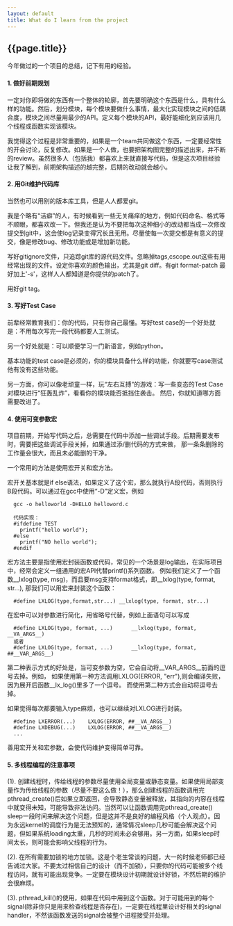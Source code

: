 ```yaml
---
layout: default
title: What do I learn from the project
---
```


{{page.title}}
------------------------

今年做过的一个项目的总结，记下有用的经验。

#### 1. 做好前期规划

一定对你即将做的东西有一个整体的轮廓，首先要明确这个东西是什么，具有什么样的功能。然后，划分模块，每个模块要做什么事情，最大化实现模块之间的低耦合度，模块之间尽量用最少的API。定义每个模块的API，最好能细化到应该用几个线程或函数实现该模块。

我觉得这个过程是非常重要的，如果是一个team共同做这个东西，一定要经常性的开会讨论，反复修改。如果是一个人做，也要把架构图完整的描述出来，并不断的review。虽然很多人（包括我）都喜欢上来就直接写代码，但是这次项目经验让我了解到，前期架构描述的越完整，后期的改动就会越小。

#### 2. 用Git维护代码库

当然也可以用别的版本库工具，但是人人都爱git。

我是个略有“洁癖”的人，有时候看到一些无关痛痒的地方，例如代码命名、格式等不顺眼，都喜欢改一下。但我还是认为不要把每次这种细小的改动都当成一次修改提交到git中，这会使log记录变得冗长且无用。尽量使每一次提交都是有意义的提交，像是修改bug、修改功能或是增加新功能。

写好gitignore文件，只追踪git库的源代码文件。忽略掉tags,cscope.out这些有用经常出现的文件。设定你喜欢的颜色输出，尤其是git diff。有git format-patch 最好加上'-s'，这样人人都知道是你提供的patch了。

用好git tag。

#### 3. 写好Test Case

前辈经常教育我们：你的代码，只有你自己最懂。写好test case的一个好处就是：不用每次写完一段代码都要人工测试。

另一个好处就是：可以顺便学习一门新语言，例如python。

基本功能的test case是必须的，你的模块具备什么样的功能，你就要写case测试他有没有这些功能。

另一方面，你可以像老顽童一样，玩“左右互搏”的游戏：写一些变态的Test Case对模块进行“狂轰乱炸”，看看你的模块能否抵挡住袭击。
然后，你就知道哪方面需要改进了。

#### 4. 使用可变参数宏

项目前期，开始写代码之后，总需要在代码中添加一些调试手段。后期需要发布时，需要把这些调试手段关掉，如果通过添/删代码的方式来做，
那一条条删除的工作量会很大，而且未必能删的干净。

一个常用的方法是使用宏开关和宏方法。

宏开关基本就是if else语法，如果定义了这个宏，那么就执行A段代码，否则执行B段代码。可以通过在gcc中使用“-D”定义宏，例如

      gcc -o helloworld -DHELLO helloword.c
  
      代码实现：
      #ifdefine TEST
        printf("hello world");
      #else
        printf("NO hello world");
      #endif

宏方法主要是指使用宏封装函数或代码，常见的一个场景是log输出，在实际项目中，经常会定义一组通用的宏API代替printf()系列函数。
例如我们定义了一个函数__lxlog(type, msg)，而且要msg支持format格式，即__lxlog(type, format, str...),
那我们可以用宏来封装这个函数：

      #define LXLOG(type,format,str...) __lxlog(type, format, str...)

在宏中可以对参数进行简化，用省略号代替，例如上面语句可以写成

      #define LXLOG(type, format, ...)      __lxlog(type, format, __VA_ARGS__)
      或者
      #define LXLOG(type, format, ...)      __lxlog(type, format, ##__VAR_ARGS__)
      
第二种表示方式的好处是，当可变参数为空，它会自动将__VAR_ARGS__前面的逗号去掉。例如，
如果使用第一种方法调用LXLOG(ERROR, "err"),则会编译失败，因为展开后函数__lx_log()里多了一个逗号。
而使用第二种方式会自动将逗号去掉。

如果觉得每次都要输入type麻烦，也可以继续对LXLOG进行封装。

      #define LXERROR(...)    LXLOG(ERROR, ##__VA_ARGS__)
      #define LXDEBUG(...)    LXLOG(ERROR, ##__VA_ARGS__)
      ...
      
善用宏开关和宏参数，会使代码维护变得简单可靠。

#### 5. 多线程编程的注意事项

(1). 创建线程时，传给线程的参数尽量使用全局变量或静态变量。如果使用局部变量作为传给线程的参数（尽量不要这么做！），那么创建线程的函数调用完pthread_create()后如果立即返回，会导致静态变量被释放，其指向的内容在线程中就变得未知，可能导致非法访问。当然可以让函数调用完pthread_create() sleep一段时间来解决这个问题，但是这并不是良好的编程风格（个人观点）。因为永远kernel的调度行为是无法预知的，通常情况sleep几秒可能会解决这个问题，但如果系统loading太重，几秒的时间未必会够用。另一方面，如果sleep时间太长，则可能会影响父线程的行为。

(2). 在所有需要加锁的地方加锁。这是个老生常谈的问题，大一的时候老师都已经告诫过大家。不要太过相信自己的设计（而不加锁），只要你的代码可能被多个线程访问，就有可能出现竞争。一定要在模块设计初期就设计好锁，不然后期的维护会很麻烦。

(3). pthread_kill()的使用，如果在代码中用到这个函数。对于可能用到的每个signal(除非你只是用来检查线程是否存在)，一定要在线程里设计好相关的signal handler，不然该函数发送的signal会被整个进程接受并处理。
